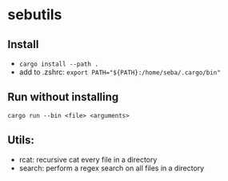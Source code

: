 # sebutils

## Install
* `cargo install --path .`
* add to .zshrc: `export PATH="${PATH}:/home/seba/.cargo/bin"`

## Run without installing
`cargo run --bin <file> <arguments>`


## Utils:
* rcat: recursive cat every file in a directory
* search: perform a regex search on all files in a directory
